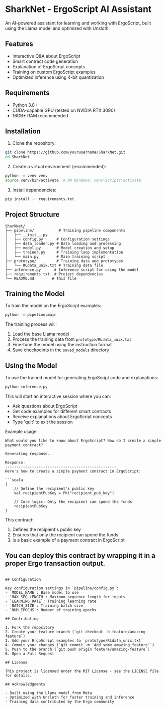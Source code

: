 # SharkNet - ErgoScript AI Assistant

An AI-powered assistant for learning and working with ErgoScript, built using the Llama model and optimized with Unsloth.

## Features

- Interactive Q&A about ErgoScript
- Smart contract code generation
- Explanation of ErgoScript concepts
- Training on custom ErgoScript examples
- Optimized inference using 4-bit quantization

## Requirements

- Python 3.8+
- CUDA-capable GPU (tested on NVIDIA RTX 3090)
- 16GB+ RAM recommended

## Installation

1. Clone the repository:
```bash
git clone https://github.com/yourusername/SharkNet.git
cd SharkNet
```

2. Create a virtual environment (recommended):
```bash
python -m venv venv
source venv/bin/activate  # On Windows: venv\Scripts\activate
```

3. Install dependencies:
```bash
pip install -r requirements.txt
```

## Project Structure

```
SharkNet/
├── pipeline/           # Training pipeline components
│   ├── __init__.py
│   ├── config.py      # Configuration settings
│   ├── data_loader.py # Data loading and processing
│   ├── model.py       # Model creation and setup
│   ├── trainer.py     # Training loop implementation
│   └── main.py        # Main training script
├── prototype/         # Training data and prototypes
│   └── RLdata_unix.txt # Training data file
├── inference.py      # Inference script for using the model
├── requirements.txt  # Project dependencies
└── README.md        # This file
```

## Training the Model

To train the model on the ErgoScript examples:

```bash
python -m pipeline.main
```

The training process will:
1. Load the base Llama model
2. Process the training data from `prototype/RLdata_unix.txt`
3. Fine-tune the model using the instruction format
4. Save checkpoints in the `saved_models` directory

## Using the Model

To use the trained model for generating ErgoScript code and explanations:

```bash
python inference.py
```

This will start an interactive session where you can:
- Ask questions about ErgoScript
- Get code examples for different smart contracts
- Receive explanations about ErgoScript concepts
- Type 'quit' to exit the session

Example usage:
```
What would you like to know about ErgoScript? How do I create a simple payment contract?

Generating response...

Response:
--------------------------------------------------
Here's how to create a simple payment contract in ErgoScript:

```scala
{
    // Define the recipient's public key
    val recipientPubKey = PK("recipient_pub_key")
    
    // Core logic: Only the recipient can spend the funds
    recipientPubKey
}
```

This contract:
1. Defines the recipient's public key
2. Ensures that only the recipient can spend the funds
3. Is a basic example of a payment contract in ErgoScript

You can deploy this contract by wrapping it in a proper Ergo transaction output.
--------------------------------------------------
```

## Configuration

Key configuration settings in `pipeline/config.py`:
- `MODEL_NAME`: Base model to use
- `MAX_SEQ_LENGTH`: Maximum sequence length for inputs
- `LEARNING_RATE`: Training learning rate
- `BATCH_SIZE`: Training batch size
- `NUM_EPOCHS`: Number of training epochs

## Contributing

1. Fork the repository
2. Create your feature branch (`git checkout -b feature/amazing-feature`)
3. Add your ErgoScript examples to `prototype/RLdata_unix.txt`
4. Commit your changes (`git commit -m 'Add some amazing feature'`)
5. Push to the branch (`git push origin feature/amazing-feature`)
6. Open a Pull Request

## License

This project is licensed under the MIT License - see the LICENSE file for details.

## Acknowledgments

- Built using the Llama model from Meta
- Optimized with Unsloth for faster training and inference
- Training data contributed by the Ergo community

